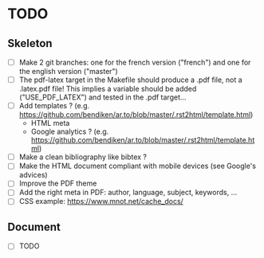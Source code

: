 # TODO

## Skeleton

- [ ] Make 2 git branches: one for the french version ("french") and one for the english version ("master")
- [ ] The pdf-latex target in the Makefile should produce a .pdf file, not a .latex.pdf file! This implies a variable should be added ("USE_PDF_LATEX") and tested in the .pdf target...
- [ ] Add templates ? (e.g. https://github.com/bendiken/ar.to/blob/master/.rst2html/template.html)
    - HTML meta
    - Google analytics ? (e.g. https://github.com/bendiken/ar.to/blob/master/.rst2html/template.html)
- [ ] Make a clean bibliography like bibtex ?
- [ ] Make the HTML document compliant with mobile devices (see Google's advices)
- [ ] Improve the PDF theme
- [ ] Add the right meta in PDF: author, language, subject, keywords, ...
- [ ] CSS example: https://www.mnot.net/cache_docs/

## Document

- [ ] TODO
